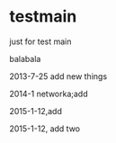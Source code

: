 testmain
========

just for test main

balabala


2013-7-25 add new things

2014-1 networka;add

2015-1-12,add

2015-1-12, add two
